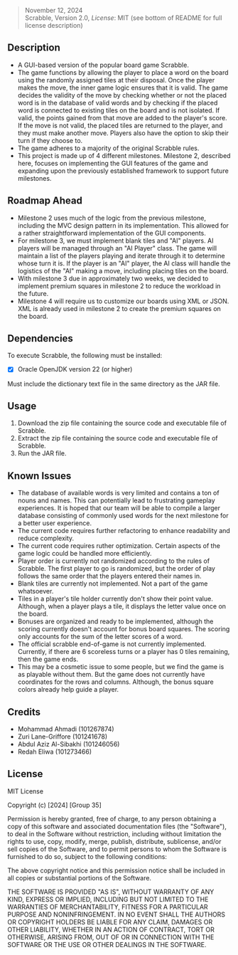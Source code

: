 >November 12, 2024\
Scrabble, Version 2.0, *License*: MIT (see bottom of README for full license description)

## Description
- A GUI-based version of the popular board game Scrabble.
- The game functions by allowing the player to place a word on the board using the randomly assigned tiles at their disposal. Once the player makes the move, the inner game logic ensures that it is valid. The game decides the validity of the move by checking whether or not the placed word is in the database of valid words and by checking if the placed word is connected to existing tiles on the board and is not isolated. If valid, the points gained from that move are added to the player's score. If the move is not valid, the placed tiles are returned to the player, and they must make another move. Players also have the option to skip their turn if they choose to. 
- The game adheres to a majority of the original Scrabble rules.
- This project is made up of 4 different milestones. Milestone 2, described here, focuses on implementing the GUI features of the game and expanding upon the previously established framework to support future milestones.
  
## Roadmap Ahead
- Milestone 2 uses much of the logic from the previous milestone, including the MVC design pattern in its implementation. This allowed for a rather straightforward implementation of the GUI components.
- For milestone 3, we must implement blank tiles and "AI" players. AI players will be managed through an "AI Player" class. The game will maintain a list of the players playing and iterate through it to determine whose turn it is. If the player is an "AI" player, the AI class will handle the logistics of the "AI" making a move, including placing tiles on the board.
- With milestone 3 due in approximately two weeks, we decided to implement premium squares in milestone 2 to reduce the workload in the future.
- Milestone 4 will require us to customize our boards using XML or JSON. XML is already used in milestone 2 to create the premium squares on the board.
  
## Dependencies

To execute Scrabble, the following must be installed:
- [x] Oracle OpenJDK version 22 (or higher)

Must include the dictionary text file in the same directory as the JAR file.

## Usage
1. Download the zip file containing the source code and executable file of Scrabble.
2. Extract the zip file containing the source code and executable file of Scrabble.
3. Run the JAR file.

## Known Issues

- The database of available words is very limited and contains a ton of nouns and names. This can potentially lead to frustrating gameplay experiences. It is hoped that our team will be able to compile a larger database consisting of commonly used words for the next milestone for a better user experience.
- The current code requires further refactoring to enhance readability and reduce complexity.
- The current code requires ruther optimization. Certain aspects of the game logic could be handled more efficiently.
- Player order is currently not randomized according to the rules of Scrabble. The first player to go is randomized, but the order of play follows the same order that the players entered their names in.
- Blank tiles are currently not implemented. Not a part of the game whatsoever.
- Tiles in a player's tile holder currently don't show their point value. Although, when a player plays a tile, it displays the letter value once on the board. 
- Bonuses are organized and ready to be implemented, although the scoring currently doesn't account for bonus board squares. The scoring only accounts for the sum of the letter scores of a word.
- The official scrabble end-of-game is not currently implemented. Currently, if there are 6 scoreless turns or a player has 0 tiles remaining, then the game ends. 
- This may be a cosmetic issue to some people, but we find the game is as playable without them. But the game does not currently have coordinates for the rows and columns. Although, the bonus square colors already help guide a player. 

## Credits

- Mohammad Ahmadi (101267874)
- Zuri Lane-Griffore (101241678)
- Abdul Aziz Al-Sibakhi (101246056)
- Redah Eliwa (101273466)

## License

MIT License

Copyright (c) [2024] [Group 35]

Permission is hereby granted, free of charge, to any person obtaining a copy
of this software and associated documentation files (the "Software"), to deal
in the Software without restriction, including without limitation the rights
to use, copy, modify, merge, publish, distribute, sublicense, and/or sell
copies of the Software, and to permit persons to whom the Software is
furnished to do so, subject to the following conditions:

The above copyright notice and this permission notice shall be included in all
copies or substantial portions of the Software.

THE SOFTWARE IS PROVIDED "AS IS", WITHOUT WARRANTY OF ANY KIND, EXPRESS OR
IMPLIED, INCLUDING BUT NOT LIMITED TO THE WARRANTIES OF MERCHANTABILITY,
FITNESS FOR A PARTICULAR PURPOSE AND NONINFRINGEMENT. IN NO EVENT SHALL THE
AUTHORS OR COPYRIGHT HOLDERS BE LIABLE FOR ANY CLAIM, DAMAGES OR OTHER
LIABILITY, WHETHER IN AN ACTION OF CONTRACT, TORT OR OTHERWISE, ARISING FROM,
OUT OF OR IN CONNECTION WITH THE SOFTWARE OR THE USE OR OTHER DEALINGS IN THE
SOFTWARE.
